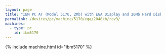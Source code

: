 ```yaml
---
layout: page
title: "IBM PC AT (Model 5170, 2Mb) with EGA Display and 20Mb Hard Disk"
permalink: /devices/pc/machine/5170/ega/2048kb/rev3/
machines:
  - type: pc
    id: ibm5170
---
```


{% include machine.html id="ibm5170" %}
